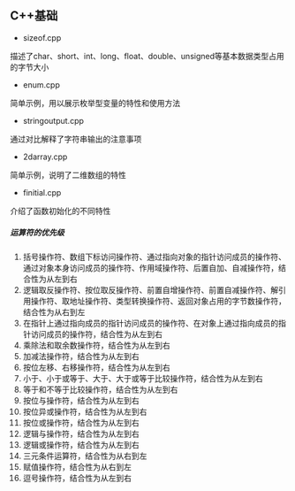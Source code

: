 ## C++基础
* sizeof.cpp

描述了char、short、int、long、float、double、unsigned等基本数据类型占用的字节大小

* enum.cpp

简单示例，用以展示枚举型变量的特性和使用方法

- stringoutput.cpp

通过对比解释了字符串输出的注意事项

- 2darray.cpp

简单示例，说明了二维数组的特性

- finitial.cpp

介绍了函数初始化的不同特性

##### 运算符的优先级

1. 括号操作符、数组下标访问操作符、通过指向对象的指针访问成员的操作符、通过对象本身访问成员的操作符、作用域操作符、后置自加、自减操作符，结合性为从左到右
2. 逻辑取反操作符、按位取反操作符、前置自增操作符、前置自减操作符、解引用操作符、取地址操作符、类型转换操作符、返回对象占用的字节数操作符，结合性为从右到左
3. 在指针上通过指向成员的指针访问成员的操作符、在对象上通过指向成员的指针访问成员的操作符，结合性为从左到右
4. 乘除法和取余数操作符，结合性为从左到右
5. 加减法操作符，结合性为从左到右
6. 按位左移、右移操作符，结合性为从左到右
7. 小于、小于或等于、大于、大于或等于比较操作符，结合性为从左到右
8. 等于和不等于比较操作符，结合性为从左到右
9. 按位与操作符，结合性为从左到右
10. 按位异或操作符，结合性为从左到右
11. 按位或操作符，结合性为从左到右
12. 逻辑与操作符，结合性为从左到右
13. 逻辑或操作符，结合性为从左到右
14. 三元条件运算符，结合性为从右到左
15. 赋值操作符，结合性为从右到左
16. 逗号操作符，结合性为从左到右